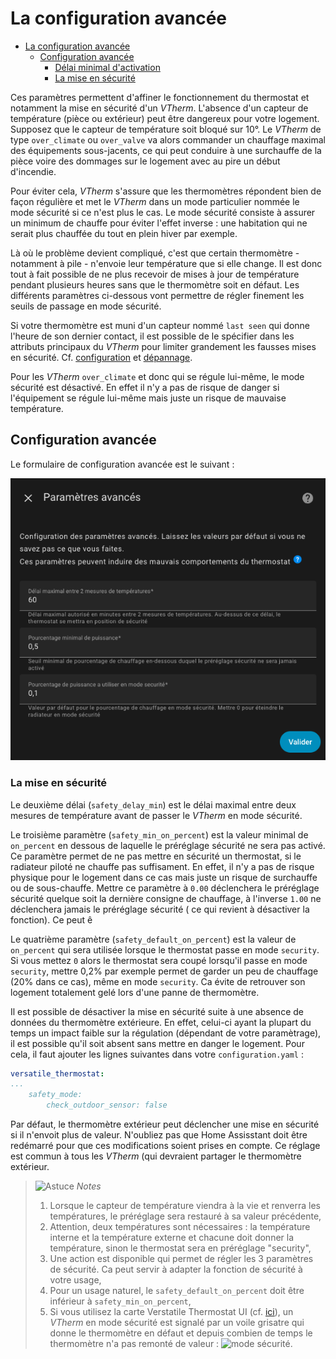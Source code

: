 # La configuration avancée

- [La configuration avancée](#la-configuration-avancée)
  - [Configuration avancée](#configuration-avancée)
    - [Délai minimal d'activation](#délai-minimal-dactivation)
    - [La mise en sécurité](#la-mise-en-sécurité)

Ces paramètres permettent d'affiner le fonctionnement du thermostat et notamment la mise en sécurité d'un _VTherm_. L'absence d'un capteur de température (pièce ou extérieur) peut être dangereux pour votre logement. Supposez que le capteur de température soit bloqué sur 10°. Le _VTherm_ de type `over_climate` ou `over_valve` va alors commander un chauffage maximal des équipements sous-jacents, ce qui peut conduire à une surchauffe de la pièce voire des dommages sur le logement avec au pire un début d'incendie.

Pour éviter cela, _VTherm_ s'assure que les thermomètres répondent bien de façon régulière et met le _VTherm_ dans un mode particulier nommée le mode sécurité si ce n'est plus le cas. Le mode sécurité consiste à assurer un minimum de chauffe pour éviter l'effet inverse : une habitation qui ne serait plus chauffée du tout en plein hiver par exemple.

Là où le problème devient compliqué, c'est que certain thermomètre - notamment à pile - n'envoie leur température que si elle change. Il est donc tout à fait possible de ne plus recevoir de mises à jour de température pendant plusieurs heures sans que le thermomètre soit en défaut. Les différents paramètres ci-dessous vont permettre de régler finement les seuils de passage en mode sécurité.

Si votre thermomètre est muni d'un capteur nommé `last seen` qui donne l'heure de son dernier contact, il est possible de le spécifier dans les attributs principaux du _VTherm_ pour limiter grandement les fausses mises en sécurité. Cf. [configuration](base-attributes.md#choix-des-attributs-de-base) et [dépannage](troubleshooting.md#pourquoi-mon-versatile-thermostat-se-met-en-securite-).

Pour les _VTherm_ `over_climate` et donc qui se régule lui-même, le mode sécurité est désactivé. En effet il n'y a pas de risque de danger si l'équipement se régule lui-même mais juste un risque de mauvaise température.

## Configuration avancée

Le formulaire de configuration avancée est le suivant :

![image](images/config-advanced.png)

### La mise en sécurité

Le deuxième délai (`safety_delay_min`) est le délai maximal entre deux mesures de température avant de passer le _VTherm_ en mode sécurité.

Le troisième paramètre (`safety_min_on_percent`) est la valeur minimal de `on_percent` en dessous de laquelle le préréglage sécurité ne sera pas activé. Ce paramètre permet de ne pas mettre en sécurité un thermostat, si le radiateur piloté ne chauffe pas suffisament. En effet, il n'y a pas de risque physique pour le logement dans ce cas mais juste un risque de surchauffe ou de sous-chauffe.
Mettre ce paramètre à ``0.00`` déclenchera le préréglage sécurité quelque soit la dernière consigne de chauffage, à l'inverse ``1.00`` ne déclenchera jamais le préréglage sécurité ( ce qui revient à désactiver la fonction). Ce peut ê

Le quatrième paramètre (`safety_default_on_percent`) est la valeur de `on_percent` qui sera utilisée lorsque le thermostat passe en mode ``security``. Si vous mettez `0` alors le thermostat sera coupé lorsqu'il passe en mode `security`, mettre 0,2% par exemple permet de garder un peu de chauffage (20% dans ce cas), même en mode ``security``. Ca évite de retrouver son logement totalement gelé lors d'une panne de thermomètre.

Il est possible de désactiver la mise en sécurité suite à une absence de données du thermomètre extérieure. En effet, celui-ci ayant la plupart du temps un impact faible sur la régulation (dépendant de votre paramètrage), il est possible qu'il soit absent sans mettre en danger le logement. Pour cela, il faut ajouter les lignes suivantes dans votre `configuration.yaml` :
```yaml
versatile_thermostat:
...
    safety_mode:
        check_outdoor_sensor: false
```
Par défaut, le thermomètre extérieur peut déclencher une mise en sécurité si il n'envoit plus de valeur. N'oubliez pas que Home Assisstant doit être redémarré pour que ces modifications soient prises en compte. Ce réglage est commun à tous les _VTherm_ (qui devraient partager le thermomètre extérieur.

> ![Astuce](images/tips.png) _*Notes*_
> 1. Lorsque le capteur de température viendra à la vie et renverra les températures, le préréglage sera restauré à sa valeur précédente,
> 2. Attention, deux températures sont nécessaires : la température interne et la température externe et chacune doit donner la température, sinon le thermostat sera en préréglage "security",
> 3. Une action est disponible qui permet de régler les 3 paramètres de sécurité. Ca peut servir à adapter la fonction de sécurité à votre usage,
> 4. Pour un usage naturel, le ``safety_default_on_percent`` doit être inférieur à ``safety_min_on_percent``,
> 5. Si vous utilisez la carte Verstatile Thermostat UI (cf. [ici](additions.md#bien-mieux-avec-le-versatile-thermostat-ui-card)), un _VTherm_ en mode sécurité est signalé par un voile grisatre qui donne le thermomètre en défaut et depuis combien de temps le thermomètre n'a pas remonté de valeur : ![mode sécurité](images/safety-mode-icon.png).
